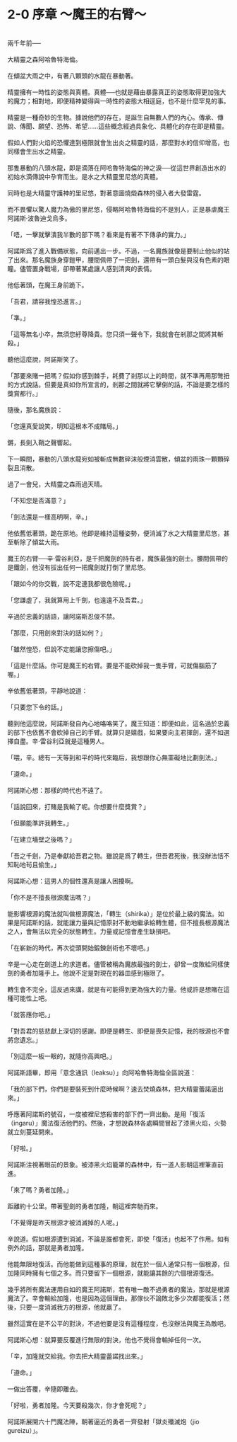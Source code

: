 # 2-0 序章 ～魔王的右臂～



<br />
兩千年前──
<br />

<br />
大精靈之森阿哈魯特海倫。
<br />

<br />
在傾盆大雨之中，有著八顆頭的水龍在暴動著。
<br />

<br />
精靈擁有一時性的姿態與真體。真體──也就是藉由暴露真正的姿態取得更加強大的魔力；相對地，即便精神變得與一時性的姿態大相逕庭，也不是什麼罕見的事。
<br />

<br />
精靈是一種奇妙的生物。據說他們的存在，是誕生自無數人們的內心。傳承、傳說、傳聞、願望、恐怖、希望……這些概念經過具象化、具體化的存在即是精靈。
<br />

<br />
假如人們對火焰的恐懼達到極限就會生出炎之精靈的話，那麼對水的信仰增高，也同樣會生出水之精靈。
<br />

<br />
那隻暴動的八頭水龍，即是滴落在阿哈魯特海倫的神之淚──從這世界創造出水的初始水滴傳說中孕育而生。是水之大精靈里尼悠的真體。
<br />

<br />
同時也是大精靈守護神的里尼悠，對著意圖燒燬森林的侵入者大發雷霆。
<br />

<br />
而不畏懼以驚人魔力為傲的里尼悠，侵略阿哈魯特海倫的不是別人，正是暴虐魔王阿諾斯·波魯迪戈烏多。
<br />

<br />
「唔，一擊就擊潰我半數的部下嗎？看來是有著不下傳承的實力。」
<br />

<br />
阿諾斯爲了進入戰備狀態，向前邁出一步。不過，一名魔族就像是要制止他似的站了出來。那名魔族身穿鎧甲，腰間佩帶了一把劍，還帶有一頭白髮與沒有色素的眼瞳。儘管置身戰場，卻帶著某處讓人感到清爽的表情。
<br />

<br />
他低著頭，在魔王身前跪下。
<br />

<br />
「吾君，請容我惶恐進言。」
<br />

<br />
「準。」
<br />

<br />
「這等無名小卒，無須您紆尊降貴。您只須一聲令下，我就會在剎那之間將其斬殺。」
<br />

<br />
聽他這麼說，阿諾斯笑了。
<br />

<br />
「那要來賭一把嗎？假如你感到棘手，耗費了剎那以上的時間，就不準再用那彆扭的方式說話。但要是真如你所宣言的，剎那之間就將它擊倒的話，不論是要怎樣的獎賞都行。」
<br />

<br />
隨後，那名魔族說：
<br />

<br />
「您還真愛說笑，明知這根本不成賭局。」
<br />

<br />
鏘，長劍入鞘之聲響起。
<br />

<br />
下一瞬間，暴動的八頭水龍宛如被斬成無數碎沫般煙消雲散，傾盆的雨珠一顆顆碎裂且消散。
<br />

<br />
過了一會兒，大精靈之森雨過天晴。
<br />

<br />
「不知您是否滿意？」
<br />

<br />
「劍法還是一樣高明啊，辛。」
<br />

<br />
他依舊低著頭，跪在原地。他即是維持這種姿勢，便消滅了水之大精靈里尼悠，甚至斬除了傾盆大雨。
<br />

<br />
魔王的右臂──辛·雷谷利亞，是千把魔劍的持有者，魔族最強的劍士。腰間佩帶的是鐵劍，他沒有拔出任何一把魔劍就打倒了里尼悠。
<br />

<br />
「跟如今的你交戰，說不定連我都很危險呢。」
<br />

<br />
「您謙虛了，我就算用上千劍，也遠遠不及吾君。」
<br />

<br />
辛過於忠義的話語，讓阿諾斯忍俊不禁。
<br />

<br />
「那麼，只用劍來對決的話如何？」
<br />

<br />
「雖然惶恐，但說不定能讓您擦傷吧。」
<br />

<br />
「這是什麼話。你可是魔王的右臂。要是不能砍掉我一隻手臂，可就傷腦筋了喔。」
<br />

<br />
辛依舊低著頭，平靜地說道：
<br />

<br />
「只要您下令的話。」
<br />

<br />
聽到他這麼說，阿諾斯發自內心地咯咯笑了。魔王知道：即便如此，這名過於忠義的部下也依舊不會砍掉自己的手臂。就算只是嬉戲，如果要向主君揮劍，還不如選擇自盡。辛·雷谷利亞就是這種男人。
<br />

<br />
「喂，辛。總有一天等到和平的時代來臨后，我想跟你心無罣礙地比劃劍法。」
<br />

<br />
「遵命。」
<br />

<br />
阿諾斯心想：那樣的時代也不遠了。
<br />

<br />
「話說回來，打賭是我輸了呢。你想要什麼獎賞？」
<br />

<br />
「但願能準許我轉生。」
<br />

<br />
「在建立墻壁之後嗎？」
<br />

<br />
「吾之千劍，乃是奉獻給吾君之物。雖說是爲了轉生，但吾君死後，我沒辦法恬不知恥地茍且偷生。」
<br />

<br />
阿諾斯心想：這男人的個性還真是讓人困擾啊。
<br />

<br />
「你不是不擅長根源魔法嗎？」
<br />

<br />
能影響根源的魔法就叫做根源魔法，「轉生（shirika）」是位於最上級的魔法。如果是阿諾斯的話，就能讓力量與記憶原封不動地繼承給轉生體，但不擅長根源魔法之人，會無法以完全的狀態轉生。力量或記憶會產生缺損吧。
<br />

<br />
「在嶄新的時代，再次從頭開始鍛鍊劍術也不壞吧。」
<br />

<br />
辛是一心走在劍道上的求道者。儘管被稱為魔族最強的劍士，卻曾一度敗給同樣使劍的勇者加隆手上。他說不定是對現在的器皿感到極限了。
<br />

<br />
轉生會不完全，這反過來講，就是有可能得到更為強大的力量。他或許是想賭在這種可能性上吧。
<br />

<br />
「就答應你吧。」
<br />

<br />
「對吾君的慈悲獻上深切的感謝。即便是轉生、即便是喪失記憶，我的根源也不會將您遺忘。」
<br />

<br />
「別這麼一板一眼的，就隨你高興吧。」
<br />

<br />
阿諾斯語畢，即用「意念通訊（leaksu）」向阿哈魯特海倫全區說道：
<br />

<br />
「我的部下們，你們是要裝死到什麼時候啊？速去焚燒森林，把大精靈蕾諾逼出來。」
<br />

<br />
呼應著阿諾斯的號召，一度被裡尼悠殺害的部下們一齊出動。是用「復活（ingaru）」魔法復活他們的。然後，才想說森林各處瞬間冒起了漆黑火焰，火勢就立刻蔓延開來。
<br />

<br />
「好啦。」
<br />

<br />
阿諾斯注視著眼前的景象。被漆黑火焰籠罩的森林中，有一道人影朝這裡筆直前進。
<br />

<br />
「來了嗎？勇者加隆。」
<br />

<br />
距離約十公里。帶著聖劍的勇者加隆，朝這裡奔馳而來。
<br />

<br />
「不覺得是昨天根源才被消滅掉的人呢。」
<br />

<br />
辛說道。假如根源遭到消滅，不論是誰都會死，即使「復活」也起不了作用。如有例外的話，那就是勇者加隆。
<br />

<br />
他能無限地復活。而他能做到這種事的原理，就在於一個人通常只有一個根源，但加隆同時擁有七個之多。而只要留下一個根源，就能讓其餘的六個根源復活。
<br />

<br />
幾乎將所有魔法運用自如的魔王阿諾斯，若有唯一敵不過勇者的魔法，那就是根源魔法了。辛會輸給加隆，也是因為這個理由。那傢伙不論敗北多少次都能復活；然後，只要一度消滅我方的根源，他就贏了。
<br />

<br />
雖然這實在是不公平的對決，不過他要是沒有這種程度，也沒辦法與魔王為敵吧。
<br />

<br />
阿諾斯心想：就算要反覆進行無限的對決，他也不覺得會輸掉任何一次。
<br />

<br />
「辛，加隆就交給我。你去把大精靈蕾諾找出來。」
<br />

<br />
「遵命。」
<br />

<br />
一做出答覆，辛隨即離去。
<br />

<br />
「好啦，勇者加隆。今天要殺幾次，你才會死呢？」
<br />

<br />
阿諾斯展開六十門魔法陣，朝著逼近的勇者一齊發射「獄炎殲滅炮（jio gureizu）」。
<br />

<br />
